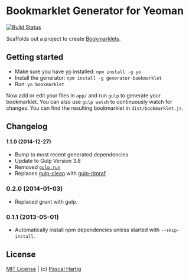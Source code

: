 # Bookmarklet Generator for Yeoman
[![Build Status](https://secure.travis-ci.org/passy/generator-bookmarklet.png?branch=master)](https://travis-ci.org/passy/generator-bookmarklet)

Scaffolds out a project to create
[Bookmarklets](http://en.wikipedia.org/wiki/Bookmarklet).

## Getting started
- Make sure you have [yo](https://github.com/yeoman/yo) installed:
    `npm install -g yo`
- Install the generator: `npm install -g generator-bookmarklet`
- Run: `yo bookmarklet`

Now add or edit your files in `app/` and run `gulp` to generate your
bookmarklet. You can also use `gulp watch` to continuously watch for changes.
You can find the resulting bookmarklet in `dist/bookmarklet.js`.

## Changelog

#### 1.1.0 (2014-12-27)

- Bump to most recent generated dependencies
- Update to Gulp Version 3.8
- Removed [`gulp.run`](https://github.com/gulpjs/gulp/issues/199)
- Replaces [gulp-clean](https://github.com/peter-vilja/gulp-clean) with [gulp-rimraf](https://github.com/robrich/gulp-rimraf)

### 0.2.0 (2014-01-03)

- Replaced grunt with gulp.

### 0.1.1 (2013-05-01)

- Automatically install npm dependencies unless started with `--skip-install`.

## License
[MIT License](http://en.wikipedia.org/wiki/MIT_License) |
(c) [Pascal Hartig](https://twitter.com/passy)
